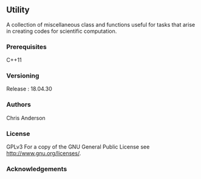 ## Utility
A collection of miscellaneous class and functions useful for tasks that arise in creating codes for scientific computation.
### Prerequisites
C++11
### Versioning
Release : 18.04.30
### Authors
Chris Anderson
### License
GPLv3  For a copy of the GNU General Public License see <http://www.gnu.org/licenses/>.
### Acknowledgements






